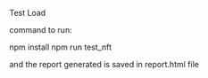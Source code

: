 Test Load

command to run:

npm install
npm run test_nft

and the report generated is saved in report.html file
